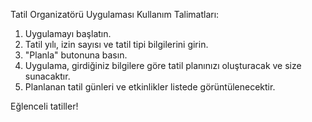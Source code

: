Tatil Organizatörü Uygulaması Kullanım Talimatları:

1. Uygulamayı başlatın.
2. Tatil yılı, izin sayısı ve tatil tipi bilgilerini girin.
3. "Planla" butonuna basın.
4. Uygulama, girdiğiniz bilgilere göre tatil planınızı oluşturacak ve size sunacaktır.
5. Planlanan tatil günleri ve etkinlikler listede görüntülenecektir.

Eğlenceli tatiller!
